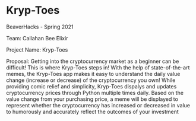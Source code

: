 # Kryp-Toes
BeaverHacks - Spring 2021

Team: Callahan Bee Elixir

Project Name: Kryp-Toes

Proposal: Getting into the cryptocurrency market as a beginner can be difficult! This is where Kryp-Toes steps in! With the help of state-of-the-art memes, the Kryp-Toes app makes it easy to understand the daily value change (increase or decrease) of the cryptocurrency you own! While providing comic relief and simplicity, Kryp-Toes dispalys and updates cryptocurrency prices through Python multiple times daily. Based on the value change  from your purchasing price, a meme will be displayed to represent whether the cryptocurrency has increased or decreased in value  to humorously and accurately reflect the outcomes of your investment
